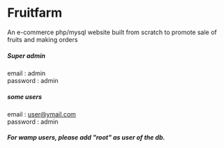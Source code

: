 # Fruitfarm
An e-commerce php/mysql website built from scratch to promote sale of fruits and making orders

<h5> Super admin </h5> 

email : admin<br>
password : admin

<h5>  some users </h5> 

email : user@ymail.com<br>
password : admin

<h5>For wamp users, please add "root" as user of the db.</h5> 

